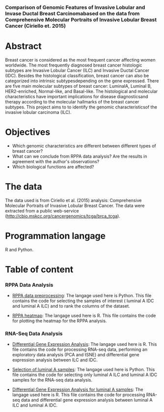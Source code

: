 ### Comparison of Genomic Features of Invasive Lobular and Invase Ductal Breast Carcinomabased on the data from Comprehensive Molecular Portraits of Invasive Lobular Breast Cancer (Ciriello et. 2015)


# Abstract
Breast cancer is considered as the most frequent cancer affecting women worldwide. The most frequently diagnosed breast cancer histologic subtypes are Invasive Lobular Cancer (ILC) and Invasive Ductal Cancer (IDC). Besides the histological classification, breast cancer can also be categorized into intrinsic subtypesdepending on the gene expressed. There are five main molecular subtypes of breast cancer: LuminalA, Luminal B, HER2-enriched, Normal-like, and Basal-like. The histological and molecular characteristics have important implications for disease diagnosticsand therapy according to the molecular hallmarks of the breast cancer subtypes. This project aims to to identify the genomic characteristicsof the invasive lobular carcinoma (ILC).

# Objectives
- Which genomic characteristics are different between different types of breast cancer?
- What can we conclude from RPPA data analysis? Are the results in agreement with the author's observations?  
- Which biological functions are affected?

# The data
The data used is from Ciriello et al. (2015) analysis: Comprehensive Molecular Portraits of Invasive Lobular Breast Cancer. The data were extracted from a public web-service (http://cbio.mskcc.org/cancergenomics/tcga/brca_tcga).

# Programmation langage 
R and Python.

# Table of content

### RPPA Data Analysis

- [RPPA data preprocessing](RPPA_preprocessing.ipynb): The langage used here is Python. This file contains the code for selecting the samples of interest ( luminal A IDC and luminal A ILC) and to rank the columns of the dataset.

- [RPPA heatmap](RPPA_R.ipynb): The langage used here is R. This file contains the code for plotting the heatmap for the RPPA analysis.

### RNA-Seq Data Analysis

- [Differential Gene Expression Analysis](DEG_R.ipynb): The langage used here is R. This file contains the code for processing RNA-seq data, performing an exploratory data analysis (PCA and tSNE) and differential gene expression analysis between ILC and IDC.

- [Selection of luminal A samples](DEG_lumA_preprocessing.ipynb): The langage used here is Python. This file contains the code for selecting only luminal A ILC and luminal A IDC samples for the RNA-seq data analysis.

- [Differential Gene Expression Analysis for luminal A samples](DEG_lumA_R.ipynb): The langage used here is R. This file contains the code for processing RNA-seq data and differential gene expression analysis between luminal A ILC and luminal A IDC.





